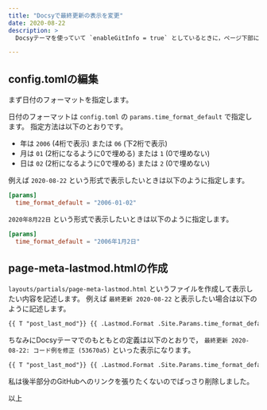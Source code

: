 ```yaml
---
title: "Docsyで最終更新の表示を変更"
date: 2020-08-22
description: >
  Docsyテーマを使っていて `enableGitInfo = true` としているときに，ページ下部に表示される最終更新の日付の表示を変更する方法です。

---
```


## config.tomlの編集

まず日付のフォーマットを指定します。

日付のフォーマットは `config.toml` の `params.time_format_default` で指定します。
指定方法は以下のとおりです。

- 年は `2006` (4桁で表示) または `06` (下2桁で表示)
- 月は `01` (2桁になるように0で埋める) または `1` (0で埋めない)
- 日は `02` (2桁になるように0で埋める) または `2` (0で埋めない)

例えば `2020-08-22` という形式で表示したいときは以下のように指定します。

```toml
[params]
  time_format_default = "2006-01-02"
```

`2020年8月22日` という形式で表示したいときは以下のように指定します。

```toml
[params]
  time_format_default = "2006年1月2日"
```

## page-meta-lastmod.htmlの作成

`layouts/partials/page-meta-lastmod.html` というファイルを作成して表示したい内容を記述します。
例えば `最終更新 2020-08-22` と表示したい場合は以下のように記述します。

```html
{{ T "post_last_mod"}} {{ .Lastmod.Format .Site.Params.time_format_default }}
```

ちなみにDocsyテーマでのもともとの定義は以下のとおりで，
`最終更新 2020-08-22: コード例を修正 (53670a5)` といった表示になります。

```html
{{ T "post_last_mod"}} {{ .Lastmod.Format .Site.Params.time_format_default }}{{ with .GitInfo }}: <a  href="{{ $.Site.Params.github_repo }}/commit/{{ .Hash }}">{{ .Subject }} ({{ .AbbreviatedHash }})</a>{{end }}
```

私は後半部分のGitHubへのリンクを張りたくないのでばっさり削除しました。


以上
